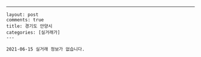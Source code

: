 ---
    layout: post
    comments: true
    title: 경기도 안양시
    categories: [실거래가]
    ---

    2021-06-15 실거래 정보가 없습니다.

    